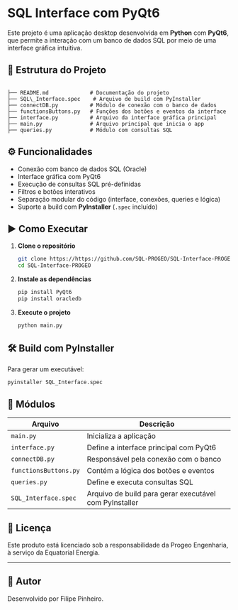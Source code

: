
# SQL Interface com PyQt6

Este projeto é uma aplicação desktop desenvolvida em **Python** com **PyQt6**, que permite a interação com um banco de dados SQL por meio de uma interface gráfica intuitiva.

## 📁 Estrutura do Projeto

```

├── README.md             # Documentação do projeto
├── SQL\_Interface.spec    # Arquivo de build com PyInstaller
├── connectDB.py          # Módulo de conexão com o banco de dados
├── functionsButtons.py   # Funções dos botões e eventos da interface
├── interface.py          # Arquivo da interface gráfica principal
├── main.py               # Arquivo principal que inicia o app
├── queries.py            # Módulo com consultas SQL

````

## ⚙️ Funcionalidades

- Conexão com banco de dados SQL (Oracle)
- Interface gráfica com PyQt6
- Execução de consultas SQL pré-definidas
- Filtros e botões interativos
- Separação modular do código (interface, conexões, queries e lógica)
- Suporte a build com **PyInstaller** (`.spec` incluído)

## ▶️ Como Executar

1. **Clone o repositório**
   ```bash
   git clone https://https://github.com/SQL-PROGEO/SQL-Interface-PROGEO
   cd SQL-Interface-PROGEO


2. **Instale as dependências**

   ```bash
   pip install PyQt6
   pip install oracledb
   ```

3. **Execute o projeto**

   ```bash
   python main.py
   ```

## 🛠️ Build com PyInstaller

Para gerar um executável:

```bash
pyinstaller SQL_Interface.spec
```

## 🧠 Módulos

| Arquivo               | Descrição                                              |
| --------------------- | ------------------------------------------------------ |
| `main.py`             | Inicializa a aplicação                                 |
| `interface.py`        | Define a interface principal com PyQt6                 |
| `connectDB.py`        | Responsável pela conexão com o banco                   |
| `functionsButtons.py` | Contém a lógica dos botões e eventos                   |
| `queries.py`          | Define e executa consultas SQL                         |
| `SQL_Interface.spec`  | Arquivo de build para gerar executável com PyInstaller |

## 📄 Licença

Este produto está licenciado sob a responsabilidade da Progeo Engenharia, à serviço da Equatorial Energia.

---
## 👤 Autor
Desenvolvido por Filipe Pinheiro.

